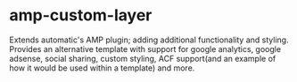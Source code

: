 # amp-custom-layer
Extends automatic's AMP plugin; adding additional functionality and styling. Provides an alternative template with support for google analytics, google adsense, social sharing, custom styling, ACF support(and an example of how it would be used within a template) and more.
